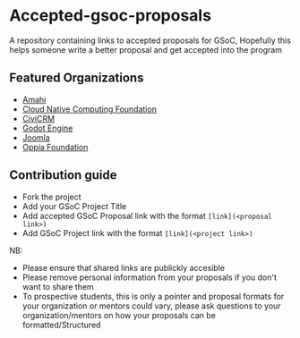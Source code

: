 # Accepted-gsoc-proposals
A repository containing links to accepted proposals for GSoC, Hopefully this helps someone write a better proposal and get accepted into the program

## Featured Organizations
* [Amahi](Amahi)
* [Cloud Native Computing Foundation](CNCF)
* [CiviCRM](CiviCRM)
* [Godot Engine](Godot)
* [Joomla](Joomla)
* [Oppia Foundation](Oppia)

## Contribution guide
* Fork the project
* Add your  GSoC Project Title
* Add accepted GSoC Proposal link with the format `[link](<proposal link>)`
* Add GSoC Project link with the format `[link](<project link>)`

NB: 
* Please ensure that shared links are publickly accesible
* Please remove personal information from your proposals if you don't want to share them
* To prospective students, this is only a pointer and proposal formats for your organization or mentors could vary, please ask questions to your organization/mentors on how your proposals can be formatted/Structured
